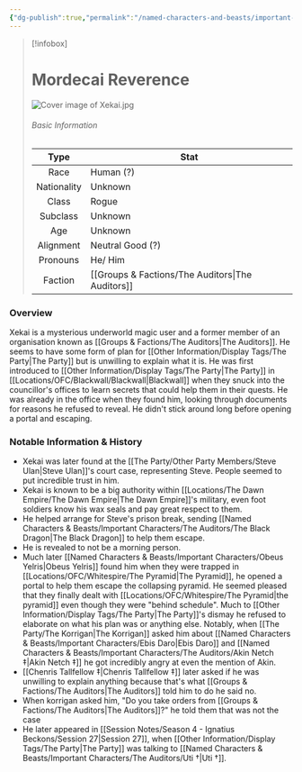 ```yaml
---
{"dg-publish":true,"permalink":"/named-characters-and-beasts/important-characters/the-auditors/xekai/","tags":["NPC","Important"],"updated":"2025-03-01T21:16:10.481+00:00"}
---
```


> [!infobox]
> # Mordecai Reverence
> ![Cover image of Xekai.jpg](/img/user/Admin/Attachments/Cover%20image%20of%20Xekai.jpg)
> ###### Basic Information
> 
>  Type | Stat |
> :----: | --- |
>  Race | Human (?) |
>  Nationality | Unknown |
>  Class | Rogue |
>  Subclass | Unknown |
>  Age | Unknown |
>  Alignment | Neutral Good (?) |
>  Pronouns | He/ Him |
>  Faction | [[Groups & Factions/The Auditors\|The Auditors]] |


### Overview
Xekai is a mysterious underworld magic user and a former member of an organisation known as [[Groups & Factions/The Auditors\|The Auditors]]. He seems to have some form of plan for [[Other Information/Display Tags/The Party\|The Party]] but is unwilling to explain what it is. He was first introduced to [[Other Information/Display Tags/The Party\|The Party]] in [[Locations/OFC/Blackwall/Blackwall\|Blackwall]] when they snuck into the councillor's offices to learn secrets that could help them in their quests. He was already in the office when they found him, looking through documents for reasons he refused to reveal. He didn't stick around long before opening a portal and escaping. 

### Notable Information & History  
- Xekai was later found at the [[The Party/Other Party Members/Steve Ulan\|Steve Ulan]]'s court case, representing Steve. People seemed to put incredible trust in him. 
- Xekai is known to be a big authority within [[Locations/The Dawn Empire/The Dawn Empire\|The Dawn Empire]]'s military, even foot soldiers know his wax seals and pay great respect to them. 
- He helped arrange for Steve's prison break, sending [[Named Characters & Beasts/Important Characters/The Auditors/The Black Dragon\|The Black Dragon]] to help them escape. 
- He is revealed to not be a morning person.
- Much later [[Named Characters & Beasts/Important Characters/Obeus Yelris\|Obeus Yelris]] found him when they were trapped in [[Locations/OFC/Whitespire/The Pyramid\|The Pyramid]], he opened a portal to help them escape the collapsing pyramid. He seemed pleased that they finally dealt with [[Locations/OFC/Whitespire/The Pyramid\|the pyramid]] even though they were "behind schedule". Much to [[Other Information/Display Tags/The Party\|The Party]]'s dismay he refused to elaborate on what his plan was or anything else. Notably, when [[The Party/The Korrigan\|The Korrigan]] asked him about [[Named Characters & Beasts/Important Characters/Ebis Daro\|Ebis Daro]] and [[Named Characters & Beasts/Important Characters/The Auditors/Akin Netch ‡\|Akin Netch ‡]] he got incredibly angry at even the mention of Akin.
- [[Chenris Tallfellow ‡\|Chenris Tallfellow ‡]] later asked if he was unwilling to explain anything because that's what [[Groups & Factions/The Auditors\|The Auditors]] told him to do he said no.
- When korrigan asked him, "Do you take orders from [[Groups & Factions/The Auditors\|The Auditors]]?" he told them that was not the case
- He later appeared in [[Session Notes/Season 4 - Ignatius Beckons/Session 27\|Session 27]], when [[Other Information/Display Tags/The Party\|The Party]] was talking to [[Named Characters & Beasts/Important Characters/The Auditors/Uti †\|Uti †]].



